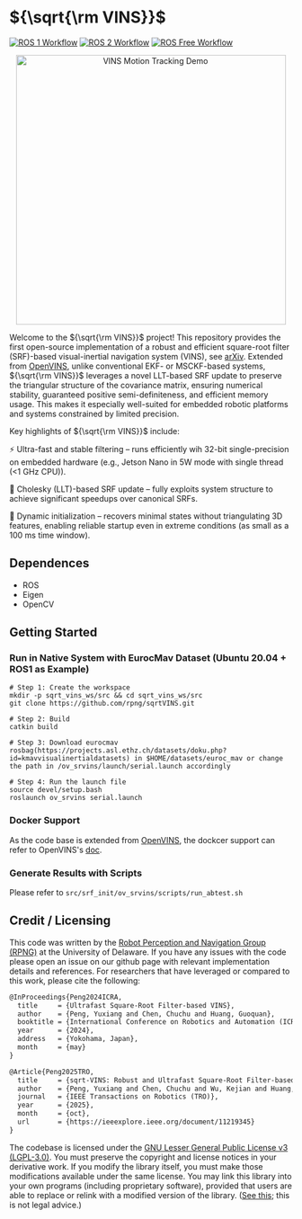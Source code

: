 # ${\sqrt{\rm VINS}}$

[![ROS 1 Workflow](https://github.com/rpng/open_vins/actions/workflows/build_ros1.yml/badge.svg)](https://github.com/rpng/open_vins/actions/workflows/build_ros1.yml)
[![ROS 2 Workflow](https://github.com/rpng/open_vins/actions/workflows/build_ros2.yml/badge.svg)](https://github.com/rpng/open_vins/actions/workflows/build_ros2.yml)
[![ROS Free Workflow](https://github.com/rpng/open_vins/actions/workflows/build.yml/badge.svg)](https://github.com/rpng/open_vins/actions/workflows/build.yml)

<p align="center">
  <img src="ov_srvins/demo/Peng2025TRO.gif" alt="VINS Motion Tracking Demo" width="480"/>
</p>

Welcome to the ${\sqrt{\rm VINS}}$ project! This repository provides the first open-source implementation of a robust and efficient square-root filter (SRF)-based visual-inertial navigation system (VINS), see [arXiv](https://arxiv.org/abs/2510.10346). 
Extended from [OpenVINS](https://github.com/rpng/open_vins), unlike conventional EKF- or MSCKF-based systems, ${\sqrt{\rm VINS}}$ leverages a novel LLT-based SRF update to preserve the triangular structure of the covariance matrix, ensuring numerical stability, guaranteed positive semi-definiteness, and efficient memory usage. This makes it especially well-suited for embedded robotic platforms and systems constrained by limited precision.

Key highlights of ${\sqrt{\rm VINS}}$ include:

⚡ Ultra-fast and stable filtering – runs efficiently wih 32-bit single-precision on embedded hardware (e.g., Jetson Nano in 5W mode with single thread (<1 GHz CPU)).

🧮 Cholesky (LLT)-based SRF update – fully exploits system structure to achieve significant speedups over canonical SRFs.

🚀 Dynamic initialization – recovers minimal states without triangulating 3D features, enabling reliable startup even in extreme conditions (as small as a 100 ms time window).


## Dependences
* ROS
* Eigen
* OpenCV

## Getting Started
### Run in Native System with EurocMav Dataset (Ubuntu 20.04 + ROS1 as Example)
```shell
# Step 1: Create the workspace
mkdir -p sqrt_vins_ws/src && cd sqrt_vins_ws/src
git clone https://github.com/rpng/sqrtVINS.git

# Step 2: Build 
catkin build

# Step 3: Download eurocmav rosbag(https://projects.asl.ethz.ch/datasets/doku.php?id=kmavvisualinertialdatasets) in $HOME/datasets/euroc_mav or change the path in /ov_srvins/launch/serial.launch accordingly

# Step 4: Run the launch file
source devel/setup.bash
roslaunch ov_srvins serial.launch
```

### Docker Support
As the code base is extended from [OpenVINS](https://github.com/rpng/open_vins), the dockcer support can refer to OpenVINS's [doc](https://docs.openvins.com/dev-docker.html).

### Generate Results with Scripts
Please refer to ``src/srf_init/ov_srvins/scripts/run_abtest.sh``

## Credit / Licensing

This code was written by the [Robot Perception and Navigation Group (RPNG)](https://sites.udel.edu/robot/) at the
University of Delaware. If you have any issues with the code please open an issue on our github page with relevant
implementation details and references. For researchers that have leveraged or compared to this work, please cite the
following:

```txt
@InProceedings{Peng2024ICRA,
  title     = {Ultrafast Square-Root Filter-based VINS}, 
  author    = {Peng, Yuxiang and Chen, Chuchu and Huang, Guoquan},
  booktitle = {International Conference on Robotics and Automation (ICRA)},
  year      = {2024},
  address   = {Yokohama, Japan},
  month     = {may}
}

@Article{Peng2025TRO,
  title     = {sqrt-VINS: Robust and Ultrafast Square-Root Filter-based 3D Motion Tracking},
  author    = {Peng, Yuxiang and Chen, Chuchu and Wu, Kejian and Huang, Guoquan},
  journal   = {IEEE Transactions on Robotics (TRO)},
  year      = {2025},
  month     = {oct},
  url       = {https://ieeexplore.ieee.org/document/11219345}
}
```

The codebase is licensed under the [GNU Lesser General Public License v3 (LGPL-3.0)](https://www.gnu.org/licenses/lgpl-3.0.txt). You must preserve the copyright and license notices in your derivative work. If you modify the library itself, you must make those modifications available under the same license. You may link this library into your own programs (including proprietary software), provided that users are able to replace or relink with a modified version of the library. ([See this](https://choosealicense.com/licenses/lgpl-3.0/); this is not legal advice.)


